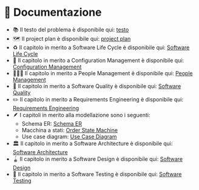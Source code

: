 # 🚧 Documentazione

- 📚 Il testo del problema è disponibile qui: [testo](testo.md)
- 🗺 Il project plan è disponibile qui: [project plan](projectPlan.md)
- ♻️ Il capitolo in merito a Software Life Cycle è disponibile qui: [Software Life Cycle](software-life-cycle.md)
- 🧰 Il capitolo in merito a Configuration Management è disponibile qui: [Configuration Management](configurationManagement.md)
- 👷🏼‍♂️ Il capitolo in merito a People Management è disponibile qui: [People Management](people-management.md)
- 💯 Il capitolo in merito a Software Quality è disponibile qui: [Software Quality](softwareQuality.md)
- ✏️ Il capitolo in merito a Requirements Engineering è disponibile qui: [Requirements Engineering](requirements-engineering.md)
- 🪶 I capitoli in merito alla modellazione sono i seguenti:
  - Schema ER: [Schema ER](modelling/er-schema/README.md)
  - Macchina a stati: [Order State Machine](modelling/order-state-machine/README.md)
  - Use case diagram: [Use Case Diagram](modelling/use_case_diagram/README.md)
- 🏛 Il capitolo in merito a Software Architecture è disponibile qui: [Software Architecture](softwareArchitecture.md)
- 🪀 Il capitolo in merito a Software Design è disponibile qui: [Software Design](software-design.md)
- 🧪 Il capitolo in merito a Software Testing è disponibile qui: [Software Testing](software-testing/README.md)
